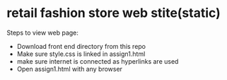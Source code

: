 # retail fashion store web stite(static)

Steps to view web page:
- Download front end directory from this repo
- Make sure style.css is linked in assign1.html
- make sure internet is connected as hyperlinks are used
- Open assign1.html with any browser 

